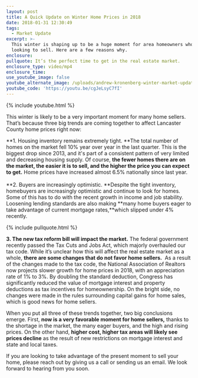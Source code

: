 ```yaml
---
layout: post
title: A Quick Update on Winter Home Prices in 2018
date: 2018-01-31 12:30:49
tags:
  - Market Update
excerpt: >-
  This winter is shaping up to be a huge moment for area homeowners who are
  looking to sell. Here are a few reasons why.
enclosure:
pullquote: It’s the perfect time to get in the real estate market.
enclosure_type: video/mp4
enclosure_time:
use_youtube_image: false
youtube_alternate_image: /uploads/andrew-kronenberg-winter-market-update-youtube.jpg
youtube_code: 'https://youtu.be/cgJeLsyC7fI'
---
```



{% include youtube.html %}

This winter is likely to be a very important moment for many home sellers. That’s because three big trends are coming together to affect Lancaster County home prices right now:

**1. Housing inventory remains extremely tight.&nbsp;**The total number of homes on the market fell 10% year over year in the last quarter. This is the biggest drop since 2013, and it's part of a consistent pattern of very limited and decreasing housing supply. Of course,&nbsp;**the fewer homes there are on the market, the easier it is to sell, and the higher the price you can expect to get.**&nbsp;Home prices have increased almost 6.5% nationally since last year.<br><br>**2. Buyers are increasingly optimistic.&nbsp;**Despite the tight inventory, homebuyers are increasingly optimistic and continue to look for homes. Some of this has to do with the recent growth in income and job stability. Loosening lending standards are also making **many home buyers eager to take advantage of current mortgage rates,**which slipped under 4% recently.

{% include pullquote.html %}

**3. The new tax reform bill will impact the market.** The federal government recently passed the Tax Cuts and Jobs Act, which majorly overhauled our tax code. While it’s unclear how this will affect the real estate market as a whole, **there are some changes that do not favor home sellers.** &nbsp;As a result of the changes made to the tax code, the National Association of Realtors now projects slower growth for home prices in 2018, with an appreciation rate of 1% to 3%. By doubling the standard deduction, Congress has significantly reduced the value of mortgage interest and property deductions as tax incentives for homeownership. On the bright side, no changes were made in the rules surrounding capital gains for home sales, which is good news for home sellers.

When you put all three of these trends together, two big conclusions emerge. First, **now is a very favorable moment for home sellers,** thanks to the shortage in the market, the many eager buyers, and the high and rising prices. On the other hand, **higher cost, higher tax areas will likely see prices decline** as the result of new restrictions on mortgage interest and state and local taxes.

If you are looking to take advantage of the present moment to sell your home, please reach out by giving us a call or sending us an email. We look forward to hearing from you soon.